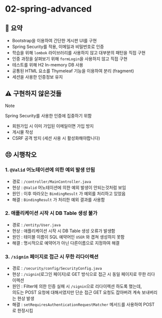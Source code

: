 # 02-spring-advanced

## 📝 요약
* Bootstrap을 이용하여 간단한 게시판 UI를 구현
* Spring Security를 적용, 이메일과 비밀번호로 인증
* 학습을 위해 `lombok` 라이브러리를 사용하지 않고 대부분의 패턴을 직접 구현
* 인증 과정을 살펴보기 위해 `formLogin`을 사용하지 않고 직접 구현
* 테스트를 위해 H2 In-memory DB 사용
* 공통된 HTML 요소를 Thymeleaf 기능을 이용하여 분리 (fragment)
* 세션을 사용한 인증정보 유지

## ⚠️ 구현하지 않은것들
> [!NOTE]  
> Spring Security를 사용한 인증에 집중하기 위함
* 회원가입 시 이미 가입된 이메일이면 가입 방지
* 게시물 작성
* CSRF 공격 방지 (세션 사용 시 활성화해야합니다)

## 😣 시행착오

### 1. `@Valid` 어노테이션에 의한 예외 발생 안됨
* 경로 : `/controller/MainController.java`
* 현상 : `@Valid` 어노테이션에 의한 예외 발생이 안되는것처럼 보임
* 원인 : 이후 따라오는 `BindingResult` 가 예외를 처리하고 있었음
* 해결 : `BindingResult` 가 처리한 예외 결과를 사용함

### 2. 애플리케이션 시작 시 DB Table 생성 불가
* 경로 : `/entity/User.java`
* 현상 : 애플리케이션 시작 시 DB Table 생성 오류가 발생함
* 원인 : 테이블 이름이 SQL 예약어인 `USER` 와 겹쳐 생성하지 못함
* 해결 : 명시적으로 예약어가 아닌 다른이름으로 지정하여 해결

### 3. `/signin` 페이지로 접근 시 무한 리다이렉션
* 경로 : `/security/config/SecurityConfig.java`
* 현상 : `/signin`(로그인 페이지)로 GET 방식으로 접근 시 동일 페이지로 무한 리다이렉션
* 원인 : Filter에 의한 인증 실패 시 `/signin`으로 리다이렉션 하도록 했는데,  
의도는 POST 요청에 대해서였지만 단순 접근 GET 요청도 잡아버려 계속 보내버리는 현상 발생
* 해결 : `setRequiresAuthenticationRequestMatcher` 메서드를 사용하여 POST로 한정시킴